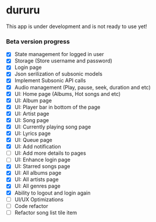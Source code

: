 # dururu



This app is under development and is not ready to use yet!


### Beta version progress

- [x] State management for logged in user
- [x] Storage (Store username and password)
- [x] Login page
- [x] Json serilization of subsonic models
- [x] Implement Subsonic API calls
- [x] Audio management (Play, pause, seek, duration and etc)
- [x] UI: Home page (Albums, Hot songs and etc)
- [x] UI: Album page
- [x] UI: Player bar in bottom of the page
- [x] UI: Artist page
- [x] UI: Song page
- [x] UI: Currently playing song page
- [x] UI: Lyrics page
- [x] UI: Queue page
- [x] UI: Add notification
- [ ] UI: Add more details to pages
- [ ] UI: Enhance login page
- [x] UI: Starred songs page
- [x] UI: All albums page
- [x] UI: All artists page
- [x] UI: All genres page
- [x] Ability to logout and login again
- [ ] UI/UX Optimizations
- [ ] Code refactor
- [ ] Refactor song list tile item
